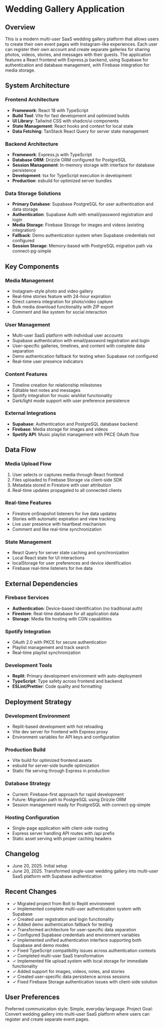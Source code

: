 # Wedding Gallery Application

## Overview

This is a modern multi-user SaaS wedding gallery platform that allows users to create their own event pages with Instagram-like experiences. Each user can register their own account and create separate galleries for sharing photos, videos, stories, and messages with their guests. The application features a React frontend with Express.js backend, using Supabase for authentication and database management, with Firebase integration for media storage.

## System Architecture

### Frontend Architecture
- **Framework**: React 18 with TypeScript
- **Build Tool**: Vite for fast development and optimized builds
- **UI Library**: Tailwind CSS with shadcn/ui components
- **State Management**: React hooks and context for local state
- **Data Fetching**: TanStack React Query for server state management

### Backend Architecture
- **Framework**: Express.js with TypeScript
- **Database ORM**: Drizzle ORM configured for PostgreSQL
- **Session Management**: In-memory storage with interface for database persistence
- **Development**: tsx for TypeScript execution in development
- **Production**: esbuild for optimized server bundles

### Data Storage Solutions
- **Primary Database**: Supabase PostgreSQL for user authentication and data storage
- **Authentication**: Supabase Auth with email/password registration and login
- **Media Storage**: Firebase Storage for images and videos (existing integration)
- **Fallback**: Demo authentication system when Supabase credentials not configured
- **Session Storage**: Memory-based with PostgreSQL migration path via connect-pg-simple

## Key Components

### Media Management
- Instagram-style photo and video gallery
- Real-time stories feature with 24-hour expiration
- Direct camera integration for photo/video capture
- Bulk media download functionality with ZIP export
- Comment and like system for social interaction

### User Management
- Multi-user SaaS platform with individual user accounts
- Supabase authentication with email/password registration and login
- User-specific galleries, timelines, and content with complete data separation
- Demo authentication fallback for testing when Supabase not configured
- Real-time user presence indicators

### Content Features
- Timeline creation for relationship milestones
- Editable text notes and messages
- Spotify integration for music wishlist functionality
- Dark/light mode support with user preference persistence

### External Integrations
- **Supabase**: Authentication and PostgreSQL database backend
- **Firebase**: Media storage for images and videos
- **Spotify API**: Music playlist management with PKCE OAuth flow

## Data Flow

### Media Upload Flow
1. User selects or captures media through React frontend
2. Files uploaded to Firebase Storage via client-side SDK
3. Metadata stored in Firestore with user attribution
4. Real-time updates propagated to all connected clients

### Real-time Features
- Firestore onSnapshot listeners for live data updates
- Stories with automatic expiration and view tracking
- Live user presence with heartbeat mechanism
- Comment and like real-time synchronization

### State Management
- React Query for server state caching and synchronization
- Local React state for UI interactions
- localStorage for user preferences and device identification
- Firebase real-time listeners for live data

## External Dependencies

### Firebase Services
- **Authentication**: Device-based identification (no traditional auth)
- **Firestore**: Real-time database for all application data
- **Storage**: Media file hosting with CDN capabilities

### Spotify Integration
- OAuth 2.0 with PKCE for secure authentication
- Playlist management and track search
- Real-time playlist synchronization

### Development Tools
- **Replit**: Primary development environment with auto-deployment
- **TypeScript**: Type safety across frontend and backend
- **ESLint/Prettier**: Code quality and formatting

## Deployment Strategy

### Development Environment
- Replit-based development with hot reloading
- Vite dev server for frontend with Express proxy
- Environment variables for API keys and configuration

### Production Build
- Vite build for optimized frontend assets
- esbuild for server-side bundle optimization
- Static file serving through Express in production

### Database Strategy
- Current: Firebase-first approach for rapid development
- Future: Migration path to PostgreSQL using Drizzle ORM
- Session management ready for PostgreSQL with connect-pg-simple

### Hosting Configuration
- Single-page application with client-side routing
- Express server handling API routes with /api prefix
- Static asset serving with proper caching headers

## Changelog
- June 20, 2025. Initial setup
- June 20, 2025. Transformed single-user wedding gallery into multi-user SaaS platform with Supabase authentication

## Recent Changes
- ✓ Migrated project from Bolt to Replit environment
- ✓ Implemented complete multi-user authentication system with Supabase
- ✓ Created user registration and login functionality
- ✓ Added demo authentication fallback for testing
- ✓ Transformed architecture for user-specific data separation
- ✓ Configured Supabase credentials and environment variables
- ✓ Implemented unified authentication interface supporting both Supabase and demo modes
- ✓ Fixed TypeScript compatibility issues across authentication contexts
- ✓ Completed multi-user SaaS transformation
- ✓ Implemented file upload system with local storage for immediate functionality
- ✓ Added support for images, videos, notes, and stories
- ✓ Created user-specific data persistence across sessions
- ✓ Fixed Firebase Storage authentication issues with client-side solution

## User Preferences

Preferred communication style: Simple, everyday language.
Project Goal: Convert wedding gallery into multi-user SaaS platform where users can register and create separate event pages.